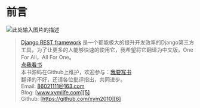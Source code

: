 # 前言

![此处输入图片的描述][1]
  
> [Django REST framework][4] 是一个都能极大的提升开发效率的Django第三方工具，为了让更多的人能够快速的使用它，我希望将它翻译为中文版，One For All，All For One。  
[点我看书][2]  
本书源码在Github上维护，欢迎参与：[我要写书][3]    
翻译的不好，还请各位批评指出，共同进步。  
Email: 86021111@163.com      
Blog: [www.xymlife.com][5]   
Github: [https://github.com/xym2010][6]


  [1]: http://7xq2as.com1.z0.glb.clouddn.com/logo.png
  [2]: https://xym2010.gitbooks.io/django-rest-framework-doc/content/
  [3]: https://github.com/xym2010/Django-REST-framework-Doc
  [4]: http://www.tomchristie.com/rest-framework-2-docs/
  [5]: http://www.xymlife.com
  [6]: https://github.com/xym2010
